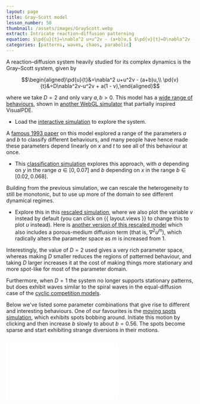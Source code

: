 ```yaml
---
layout: page
title: Gray–Scott model
lesson_number: 50
thumbnail: /assets/images/GrayScott.webp
extract: Intricate reaction–diffusion patterning
equation: $\pd{u}{t}=\nabla^2 u+u^2v - (a+b)u,$ $\pd{v}{t}=D\nabla^2v -u^2v + a(1 - v)$
categories: [patterns, waves, chaos, parabolic]
---
```

A reaction–diffusion system heavily studied for its complex dynamics is the Gray–Scott system, given by

$$\begin{aligned}\pd{u}{t}&=\nabla^2 u+u^2v - (a+b)u,\\ \pd{v}{t}&=D\nabla^2v-u^2v + a(1 - v),\end{aligned}$$

where we take $D=2$ and only vary $a,b>0$. This model has a [wide range of behaviours](http://www.mrob.com/pub/comp/xmorphia/index.html), shown in [another WebGL simulator](https://pmneila.github.io/jsexp/grayscott/) that partially inspired VisualPDE.

* Load the [interactive simulation](/sim/?preset=GrayScott) to explore the system.
  
A [famous 1993 paper](https://arxiv.org/abs/patt-sol/9304003) on this model explored a range of the parameters $a$ and $b$ to classify different behaviours, and many people have hence made these parameters depend linearly on $x$ and $t$ to see all of this behaviour at once. 

* This [classification simulation](/sim/?preset=GrayScottPearsonClassification) explores this approach, with $a$ depending on $y$ in the range $a \in [0,0.07]$ and $b$ depending on $x$ in the range $b \in [0.02, 0.068]$.

Building from the previous simulation, we can rescale the heterogeneity to still be monotonic, but to use up more of the domain to see different dynamical regimes. 

* Explore this in this [rescaled simulation](/sim/?preset=GrayScottPearsonClassificationRescaled), where we also plot the variable $v$ instead by default (you can click on {{ layout.views }} to change this to plot $u$ instead). Here is [another version of this rescaled model](/sim/?preset=GrayScottPorousMedia) which also includes a porous-medium diffusion term (that is, $\nabla^2 u^m$), which radically alters the parameter space as $m$ is increased from 1.

Interestingly, the value of $D=2$ used gives a very rich parameter space, whereas making $D$ smaller reduces the regions of patterned behaviour, and taking $D$ larger increases it at the cost of making things more stationary and more spot-like for most of the parameter domain. 

Furthermore, when $D=1$ the system no longer supports stationary patterns, but does exhibit waves similar to the spiral waves in the equal-diffusion case of the [cyclic competition models](/mathematical-biology/cyclic-competition).

Below we've listed some parameter combinations that give rise to different and interesting behaviours. One of our favourites is the [moving spots simulation](/sim/?preset=GrayScottGliders), which exhibits spots bobbing around. Initiate this motion by clicking and then increase $b$ slowly to about $b=0.56$. The spots become sparse and start exhibiting strange diversions in their motions.

<div style="text-align:center">
<vpde-select
      iframe="iframe"
      display-names="Labyrinthine; Spots; Pulsating spots; Worms; Holes; Spatiotemporal chaos; Intermittent chaos/holes; Moving spots (glider-like); Small waves; Big waves; U-skate world;"
      parameters="a=0.037, b=0.06; a=0.03, b=0.062; a=0.025, b=0.06; a=0.078, b=0.061; a=0.039, b=0.058; a=0.026, b=0.051; a=0.034, b=0.056; a=0.014, b=0.054; a=0.018, b=0.051; a=0.014, b=0.045; a=0.062, b=0.061"
></vpde-select>
</div>

<iframe id="iframe" title="VisualPDE simulation" class="sim" style="margin-left:auto;margin-right:auto;margin-bottom:1em;margin-top:1em" src="/sim/?preset=GrayScott" frameborder="0"></iframe>
